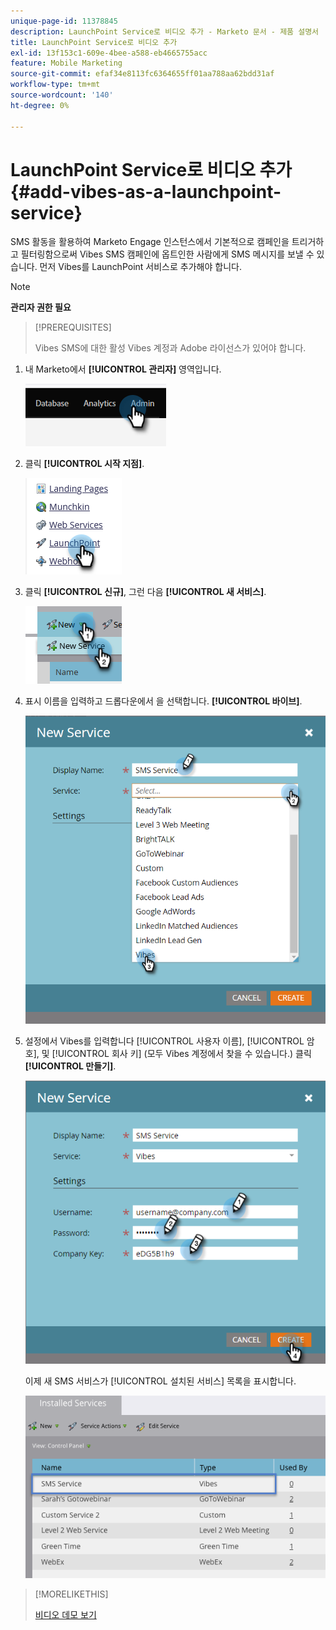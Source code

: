 ```yaml
---
unique-page-id: 11378845
description: LaunchPoint Service로 비디오 추가 - Marketo 문서 - 제품 설명서
title: LaunchPoint Service로 비디오 추가
exl-id: 13f153c1-609e-4bee-a588-eb4665755acc
feature: Mobile Marketing
source-git-commit: efaf34e8113fc6364655ff01aa788aa62bdd31af
workflow-type: tm+mt
source-wordcount: '140'
ht-degree: 0%

---
```


# LaunchPoint Service로 비디오 추가 {#add-vibes-as-a-launchpoint-service}

SMS 활동을 활용하여 Marketo Engage 인스턴스에서 기본적으로 캠페인을 트리거하고 필터링함으로써 Vibes SMS 캠페인에 옵트인한 사람에게 SMS 메시지를 보낼 수 있습니다. 먼저 Vibes를 LaunchPoint 서비스로 추가해야 합니다.

>[!NOTE]
>
>**관리자 권한 필요**

>[!PREREQUISITES]
>
>Vibes SMS에 대한 활성 Vibes 계정과 Adobe 라이선스가 있어야 합니다.

1. 내 Marketo에서 **[!UICONTROL 관리자]** 영역입니다.

   ![](assets/add-vibes-as-a-launchpoint-service-1.png)

1. 클릭 **[!UICONTROL 시작 지점]**.

   ![](assets/add-vibes-as-a-launchpoint-service-2.png)

1. 클릭 **[!UICONTROL 신규]**, 그런 다음 **[!UICONTROL 새 서비스]**.

   ![](assets/add-vibes-as-a-launchpoint-service-3.png)

1. 표시 이름을 입력하고 드롭다운에서 을 선택합니다. **[!UICONTROL 바이브]**.

   ![](assets/add-vibes-as-a-launchpoint-service-4.png)

1. 설정에서 Vibes를 입력합니다 [!UICONTROL 사용자 이름], [!UICONTROL 암호], 및 [!UICONTROL 회사 키] (모두 Vibes 계정에서 찾을 수 있습니다.) 클릭 **[!UICONTROL 만들기]**.

   ![](assets/add-vibes-as-a-launchpoint-service-5.png)

   이제 새 SMS 서비스가 [!UICONTROL 설치된 서비스] 목록을 표시합니다.

   ![](assets/add-vibes-as-a-launchpoint-service-6.png)

>[!MORELIKETHIS]
>
>[비디오 데모 보기](https://vimeo.com/215233767/1ed136adbc)

